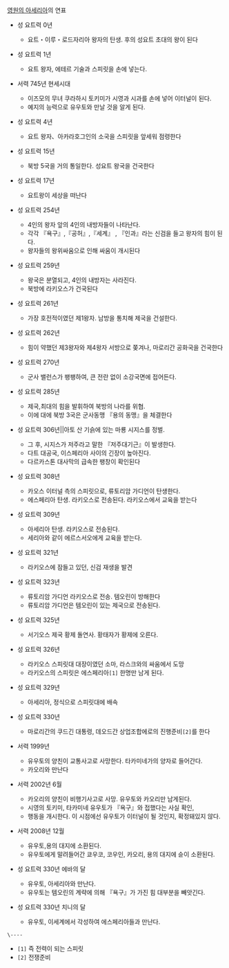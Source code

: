 [영원의 아세리아](%EC%98%81%EC%9B%90%EC%9D%98%20%EC%95%84%EC%84%B8%EB%A6%AC%EC%95%84.md)의 연표

  * 성 요트력 0년   

    * 요트・이루・로드자리아 왕자의 탄생. 후의 성요트 초대의 왕이 된다
  * 성 요트력 1년   

    * 요트 왕자, 에테르 기술과 스피릿을 손에 넣는다.
  * 서력 745년 현세시대   

    * 이즈모의 무녀 쿠라하시 토키미가 시영과 시과를 손에 넣어 이터널이 된다. 
    * 예지의 능력으로 유우토와 만날 것을 알게 된다.
  * 성 요트력 4년   

    * 요트 왕자、아카라호그인의 소국을 스피릿을 앞세워 점령한다
  * 성 요트력 15년  

    * 북방 5국을 거의 통일한다. 성요트 왕국을 건국한다
  * 성 요트력 17년   

    * 요트왕이 세상을 떠난다
  * 성 요트력 254년   

    * 4인의 왕자 앞의 4인의 내방자들이 나타난다. 
    * 각각 『욕구』,『공허』,『세계』 , 『인과』라는 신검을 들고 왕자의 힘이 된다. 
    * 왕자들의 왕위싸움으로 인해 싸움이 개시된다
  * 성 요트력 259년   

    * 왕국은 분열되고, 4인의 내방자는 사라진다. 
    * 북방에 라키오스가 건국된다
  * 성 요트력 261년  

    * 가장 호전적이였던 제1왕자. 남방을 통치해 제국을 건설한다.
  * 성 요트력 262년  

    * 힘이 약했던 제3왕자와 제4왕자 서방으로 쫒겨나, 마로리간 공화국을 건국한다
  * 성 요트력 270년   

    * 군사 밸런스가 팽팽하여, 큰 전란 없이 소강국면에 접어든다.
  * 성 요트력 285년   

    * 제국,최대의 힘을 발휘하여 북방의 나라를 위협. 
    * 이에 대에 북방 3국은 군사동맹 『용의 동맹』을 체결한다
  * 성 요트력 306년||아토 산 기슭에 있는 마룡 시지스를 정벌.  

    * 그 후, 시지스가 저주라고 말한 『저주대기근』이 발생한다. 
    * 다트 대공국, 이스페리아 사이의 긴장이 높아진다.
    * 다르카스톤 대사막의 급속한 팽창이 확인된다
  * 성 요트력 308년   

    * 카오스 이터널 측의 스피릿으로, 류토리암 가디언이 탄생한다. 
    * 에스페리아 탄생. 라키오스로 전송된다. 라키오스에서 교육을 받는다
  * 성 요트력 309년   

    * 아세리아 탄생. 라키오스로 전송된다. 
    * 세리아와 같이 에르스서오에게 교육을 받는다.
  * 성 요트력 321년   

    * 라키오스에 잠들고 있던, 신검 재생을 발견
  * 성 요트력 323년   

    * 류토리암 가디언 라키오스로 전송. 템오린이 방해한다
    * 류토리암 가디언은 템오린이 있는 제국으로 전송된다.
  * 성 요트력 325년  

    * 서기오스 제국 황제 돌연사. 황태자가 황제에 오른다.
  * 성 요트력 326년   

    * 라키오스 스피릿대 대장이였던 소마, 라스크와의 싸움에서 도망
    * 라키오스의 스피릿은 에스페리아`[1]` 한명만 남게 된다.
  * 성 요트력 329년   

    * 아세리아, 정식으로 스피릿대에 배속
  * 성 요트력 330년   

    * 마로리간의 쿠드긴 대통령, 데오드간 상업조합에로의 진행준비`[2]`를 한다
  * 서력 1999년  

    * 유우토의 양친이 교통사고로 사망한다. 타카미네가의 양자로 들어간다. 
    * 카오리와 만난다
  * 서력 2002년 6월   

    * 카오리의 양친이 비행기사고로 사망. 유우토와 카오리만 남게된다.
    * 시영의 토키미, 타카미네 유우토가 『욕구』와 접했다는 사실 확인,
    * 행동을 개시한다. 이 시점에선 유우토가 이터널이 될 것인지, 확정돼있지 않다.
  * 서력 2008년 12월   

    * 유우토,용의 대지에 소환된다.
    * 유우토에게 말려들어간 쿄우코, 코우인, 카오리, 용의 대지에 슌이 소환된다.
  * 성 요트력 330년 에바의 달   

    * 유우토, 아세리아와 만난다. 
    * 유우토는 템오린의 계략에 의해 『욕구』가 가진 힘 대부분을 빼앗긴다.
  * 성 요트력 330년 치니의 달  

    * 유우토, 이세계에서 각성하여 에스페리아들과 만난다.

`\----`

  * `[1]` 즉 전력이 되는 스피릿
  * `[2]` 전쟁준비

